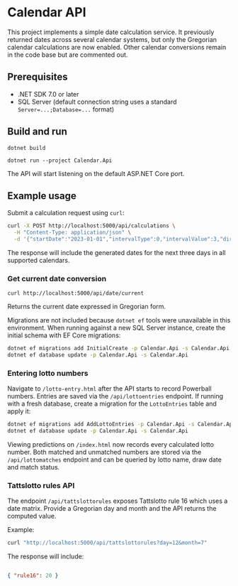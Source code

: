 # Calendar API

This project implements a simple date calculation service. It previously returned dates across several calendar systems, but only the Gregorian calendar calculations are now enabled. Other calendar conversions remain in the code base but are commented out.

## Prerequisites
- .NET SDK 7.0 or later
 - SQL Server (default connection string uses a standard `Server=...;Database=...` format)

## Build and run
```
dotnet build

dotnet run --project Calendar.Api
```
The API will start listening on the default ASP.NET Core port.

## Example usage
Submit a calculation request using `curl`:
```bash
curl -X POST http://localhost:5000/api/calculations \
  -H "Content-Type: application/json" \
  -d '{"startDate":"2023-01-01","intervalType":0,"intervalValue":3,"direction":0}'
```
The response will include the generated dates for the next three days in all supported calendars.

### Get current date conversion
```
curl http://localhost:5000/api/date/current
```
Returns the current date expressed in Gregorian form.

Migrations are not included because `dotnet ef` tools were unavailable in this
environment. When running against a new SQL Server instance, create the initial
schema with EF Core migrations:

```bash
dotnet ef migrations add InitialCreate -p Calendar.Api -s Calendar.Api
dotnet ef database update -p Calendar.Api -s Calendar.Api
```

### Entering lotto numbers
Navigate to `/lotto-entry.html` after the API starts to record Powerball numbers.
Entries are saved via the `/api/lottoentries` endpoint. If running with a fresh
database, create a migration for the `LottoEntries` table and apply it:

```bash
dotnet ef migrations add AddLottoEntries -p Calendar.Api -s Calendar.Api
dotnet ef database update -p Calendar.Api -s Calendar.Api
```

Viewing predictions on `/index.html` now records every calculated lotto number.
Both matched and unmatched numbers are stored via the `/api/lottomatches`
endpoint and can be queried by lotto name, draw date and match status.

### Tattslotto rules API


The endpoint `/api/tattslottorules` exposes Tattslotto rule 16 which uses a
date matrix. Provide a Gregorian day and month and the API returns the computed
value.



Example:

```bash
curl "http://localhost:5000/api/tattslottorules?day=12&month=7"
```

The response will include:

```json

{ "rule16": 20 }


```
